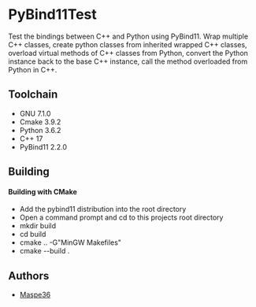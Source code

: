# PyBind11Test
Test the bindings between C++ and Python using PyBind11. Wrap multiple C++ classes, create python classes from inherited wrapped C++ classes, overload virtual methods of C++ classes from Python, convert the Python instance back to the base C++ instance, call the method overloaded from Python in C++.

## Toolchain
- GNU 7.1.0
- Cmake 3.9.2
- Python 3.6.2
- C++ 17
- PyBind11 2.2.0

## Building
#### Building with CMake
- Add the pybind11 distribution into the root directory
- Open a command prompt and cd to this projects root directory
- mkdir build
- cd build
- cmake .. -G"MinGW Makefiles"
- cmake --build .
## Authors
- [Maspe36](https://github.com/maspe36)